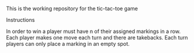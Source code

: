 This is the working repository for the tic-tac-toe game

Instructions

In order to win a player must have n of their assigned markings in a row.
Each player makes one move each turn and there are takebacks. Each turn
players can only place a marking in an empty spot.
